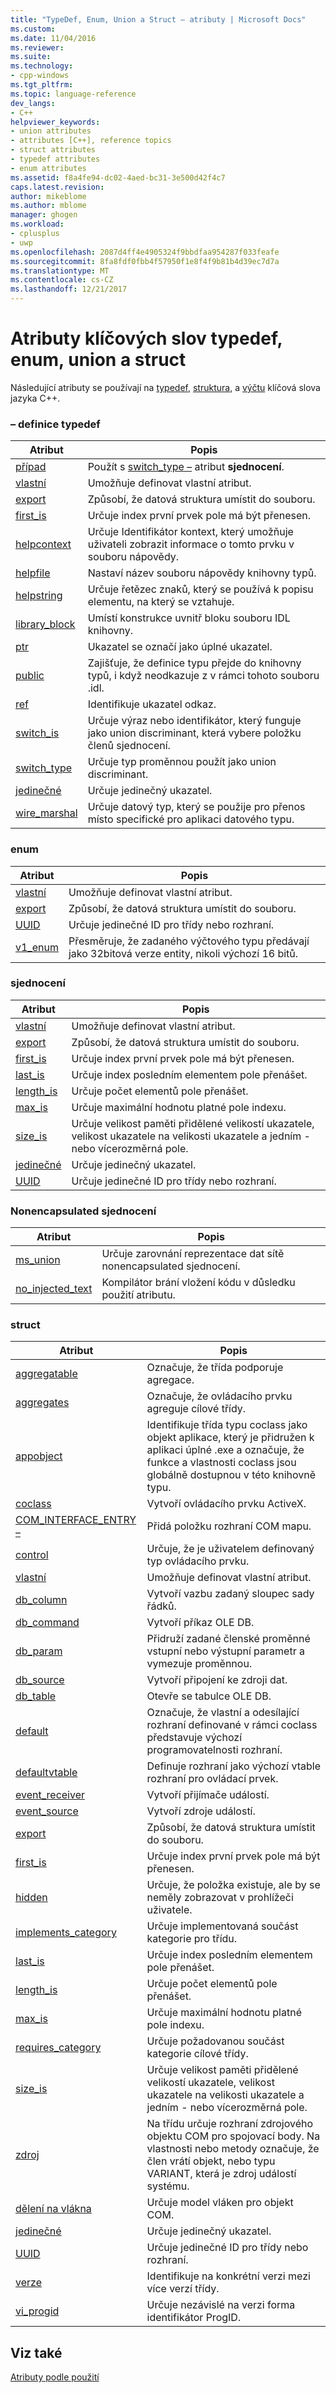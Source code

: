 ```yaml
---
title: "TypeDef, Enum, Union a Struct – atributy | Microsoft Docs"
ms.custom: 
ms.date: 11/04/2016
ms.reviewer: 
ms.suite: 
ms.technology:
- cpp-windows
ms.tgt_pltfrm: 
ms.topic: language-reference
dev_langs:
- C++
helpviewer_keywords:
- union attributes
- attributes [C++], reference topics
- struct attributes
- typedef attributes
- enum attributes
ms.assetid: f8a4fe94-dc02-4aed-bc31-3e500d42f4c7
caps.latest.revision: 
author: mikeblome
ms.author: mblome
manager: ghogen
ms.workload:
- cplusplus
- uwp
ms.openlocfilehash: 2087d4ff4e4905324f9bbdfaa954287f033feafe
ms.sourcegitcommit: 8fa8fdf0fbb4f57950f1e8f4f9b81b4d39ec7d7a
ms.translationtype: MT
ms.contentlocale: cs-CZ
ms.lasthandoff: 12/21/2017
---
```

# <a name="typedef-enum-union-and-struct-attributes"></a>Atributy klíčových slov typedef, enum, union a struct
Následující atributy se používají na [typedef](http://msdn.microsoft.com/en-us/cc96cf26-ba93-4179-951e-695d1f5fdcf1), [struktura](../cpp/struct-cpp.md), a [výčtu](../cpp/enumerations-cpp.md) klíčová slova jazyka C++.  
  
### <a name="typedef"></a>– definice typedef  
  
|Atribut|Popis|  
|---------------|-----------------|  
|[případ](../windows/case-cpp.md)|Použít s [switch_type –](../windows/switch-type.md) atribut **sjednocení**.|  
|[vlastní](../windows/custom-cpp.md)|Umožňuje definovat vlastní atribut.|  
|[export](../windows/export.md)|Způsobí, že datová struktura umístit do souboru.|  
|[first_is](../windows/first-is.md)|Určuje index první prvek pole má být přenesen.|  
|[helpcontext](../windows/helpcontext.md)|Určuje Identifikátor kontext, který umožňuje uživateli zobrazit informace o tomto prvku v souboru nápovědy.|  
|[helpfile](../windows/helpfile.md)|Nastaví název souboru nápovědy knihovny typů.|  
|[helpstring](../windows/helpstring.md)|Určuje řetězec znaků, který se používá k popisu elementu, na který se vztahuje.|  
|[library_block](../windows/library-block.md)|Umístí konstrukce uvnitř bloku souboru IDL knihovny.|  
|[ptr](../windows/ptr.md)|Ukazatel se označí jako úplné ukazatel.|  
|[public](../windows/public-cpp-attributes.md)|Zajišťuje, že definice typu přejde do knihovny typů, i když neodkazuje z v rámci tohoto souboru .idl.|  
|[ref](../windows/ref-cpp.md)|Identifikuje ukazatel odkaz.|  
|[switch_is](../windows/switch-is.md)|Určuje výraz nebo identifikátor, který funguje jako union discriminant, která vybere položku členů sjednocení.|  
|[switch_type](../windows/switch-type.md)|Určuje typ proměnnou použít jako union discriminant.|  
|[jedinečné](../windows/unique-cpp.md)|Určuje jedinečný ukazatel.|  
|[wire_marshal](../windows/wire-marshal.md)|Určuje datový typ, který se použije pro přenos místo specifické pro aplikaci datového typu.|  
  
### <a name="enum"></a>enum  
  
|Atribut|Popis|  
|---------------|-----------------|  
|[vlastní](../windows/custom-cpp.md)|Umožňuje definovat vlastní atribut.|  
|[export](../windows/export.md)|Způsobí, že datová struktura umístit do souboru.|  
|[UUID](../windows/uuid-cpp-attributes.md)|Určuje jedinečné ID pro třídy nebo rozhraní.|  
|[v1_enum](../windows/v1-enum.md)|Přesměruje, že zadaného výčtového typu předávají jako 32bitová verze entity, nikoli výchozí 16 bitů.|  
  
### <a name="union"></a>sjednocení  
  
|Atribut|Popis|  
|---------------|-----------------|  
|[vlastní](../windows/custom-cpp.md)|Umožňuje definovat vlastní atribut.|  
|[export](../windows/export.md)|Způsobí, že datová struktura umístit do souboru.|  
|[first_is](../windows/first-is.md)|Určuje index první prvek pole má být přenesen.|  
|[last_is](../windows/last-is.md)|Určuje index posledním elementem pole přenášet.|  
|[length_is](../windows/length-is.md)|Určuje počet elementů pole přenášet.|  
|[max_is](../windows/max-is.md)|Určuje maximální hodnotu platné pole indexu.|  
|[size_is](../windows/size-is.md)|Určuje velikost paměti přidělené velikostí ukazatele, velikost ukazatele na velikosti ukazatele a jedním - nebo vícerozměrná pole.|  
|[jedinečné](../windows/unique-cpp.md)|Určuje jedinečný ukazatel.|  
|[UUID](../windows/uuid-cpp-attributes.md)|Určuje jedinečné ID pro třídy nebo rozhraní.|  
  
### <a name="nonencapsulated-union"></a>Nonencapsulated sjednocení  
  
|Atribut|Popis|  
|---------------|-----------------|  
|[ms_union](../windows/ms-union.md)|Určuje zarovnání reprezentace dat sítě nonencapsulated sjednocení.|  
|[no_injected_text](../windows/no-injected-text.md)|Kompilátor brání vložení kódu v důsledku použití atributu.|  
  
### <a name="struct"></a>struct   
  
|Atribut|Popis|  
|---------------|-----------------|  
|[aggregatable](../windows/aggregatable.md)|Označuje, že třída podporuje agregace.|  
|[aggregates](../windows/aggregates.md)|Označuje, že ovládacího prvku agreguje cílové třídy.|  
|[appobject](../windows/appobject.md)|Identifikuje třída typu coclass jako objekt aplikace, který je přidružen k aplikaci úplné .exe a označuje, že funkce a vlastnosti coclass jsou globálně dostupnou v této knihovně typu.|  
|[coclass](../windows/coclass.md)|Vytvoří ovládacího prvku ActiveX.|  
|[COM_INTERFACE_ENTRY –](../windows/com-interface-entry-cpp.md)|Přidá položku rozhraní COM mapu.|  
|[control](../windows/control.md)|Určuje, že je uživatelem definovaný typ ovládacího prvku.|  
|[vlastní](../windows/custom-cpp.md)|Umožňuje definovat vlastní atribut.|  
|[db_column](../windows/db-column.md)|Vytvoří vazbu zadaný sloupec sady řádků.|  
|[db_command](../windows/db-command.md)|Vytvoří příkaz OLE DB.|  
|[db_param](../windows/db-param.md)|Přidruží zadané členské proměnné vstupní nebo výstupní parametr a vymezuje proměnnou.|  
|[db_source](../windows/db-source.md)|Vytvoří připojení ke zdroji dat.|  
|[db_table](../windows/db-table.md)|Otevře se tabulce OLE DB.|  
|[default](../windows/default-cpp.md)|Označuje, že vlastní a odesílající rozhraní definované v rámci coclass představuje výchozí programovatelnosti rozhraní.|  
|[defaultvtable](../windows/defaultvtable.md)|Definuje rozhraní jako výchozí vtable rozhraní pro ovládací prvek.|  
|[event_receiver](../windows/event-receiver.md)|Vytvoří přijímače událostí.|  
|[event_source](../windows/event-source.md)|Vytvoří zdroje událostí.|  
|[export](../windows/export.md)|Způsobí, že datová struktura umístit do souboru.|  
|[first_is](../windows/first-is.md)|Určuje index první prvek pole má být přenesen.|  
|[hidden](../windows/hidden.md)|Určuje, že položka existuje, ale by se neměly zobrazovat v prohlížeči uživatele.|  
|[implements_category](../windows/implements-category.md)|Určuje implementovaná součást kategorie pro třídu.|  
|[last_is](../windows/last-is.md)|Určuje index posledním elementem pole přenášet.|  
|[length_is](../windows/length-is.md)|Určuje počet elementů pole přenášet.|  
|[max_is](../windows/max-is.md)|Určuje maximální hodnotu platné pole indexu.|  
|[requires_category](../windows/requires-category.md)|Určuje požadovanou součást kategorie cílové třídy.|  
|[size_is](../windows/size-is.md)|Určuje velikost paměti přidělené velikostí ukazatele, velikost ukazatele na velikosti ukazatele a jedním - nebo vícerozměrná pole.|  
|[zdroj](../windows/source-cpp.md)|Na třídu určuje rozhraní zdrojového objektu COM pro spojovací body. Na vlastnosti nebo metody označuje, že člen vrátí objekt, nebo typu VARIANT, která je zdroj událostí systému.|  
|[dělení na vlákna](../windows/threading-cpp.md)|Určuje model vláken pro objekt COM.|  
|[jedinečné](../windows/unique-cpp.md)|Určuje jedinečný ukazatel.|  
|[UUID](../windows/uuid-cpp-attributes.md)|Určuje jedinečné ID pro třídy nebo rozhraní.|  
|[verze](../windows/version-cpp.md)|Identifikuje na konkrétní verzi mezi více verzí třídy.|  
|[vi_progid](../windows/vi-progid.md)|Určuje nezávislé na verzi forma identifikátor ProgID.|  
  
## <a name="see-also"></a>Viz také  
 [Atributy podle použití](../windows/attributes-by-usage.md)